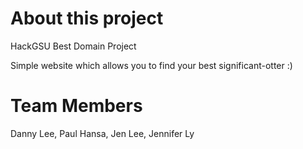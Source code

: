 # About this project
HackGSU Best Domain Project

Simple website which allows you to find your best significant-otter :) 

# Team Members
Danny Lee, Paul Hansa, Jen Lee, Jennifer Ly

